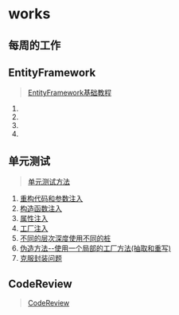 # works

## 每周的工作

## EntityFramework
> [EntityFramework基础教程](./EntityFramework)
  1. [](./EntityFramework/EntityFramework教程.md)
  2. [](./EntityFramework/EntityFramework关联、存储过程和更新数据库.md)
  3. [](./EntityFramework/EntityFramework高级功能.md)
  4. [](./EntityFramework/EntityFramework培训.pptx)
## 单元测试
> [单元测试方法](./UnitTest)
  1. [重构代码和参数注入](./UnitTest/重构代码和参数注入.md)
  2. [构造函数注入](./UnitTest/构造函数注入.md)
  3. [属性注入](./UnitTest/属性注入.md)
  4. [工厂注入](./UnitTest/工厂注入.md)
  5. [不同的层次深度使用不同的桩](./UnitTest/不同的层次深度使用不同的桩.md)
  6. [伪造方法--使用一个局部的工厂方法(抽取和重写)](./UnitTest/伪造方法--使用一个局部的工厂方法(抽取和重写).md)
  7. [克服封装问题](./UnitTest/克服封装问题.md)

## CodeReview
> [CodeReview](./CodeReview/CodeReview.md)